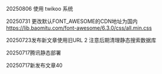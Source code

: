 20250806 使用 twikoo 系统

20250731 更改默认FONT_AWESOME的CDN地址为国内 https://lib.baomitu.com/font-awesome/6.3.0/css/all.min.css

20250723发布新文章使用旧URL 2 注意后期清理静态搜索数据库

20250717腾讯静态部署

20250717新发布文章40
